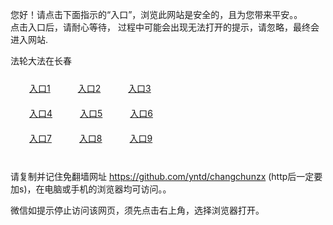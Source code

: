 您好！请点击下面指示的“入口”，浏览此网站是安全的，且为您带来平安。。 <br/>
点击入口后，请耐心等待， 过程中可能会出现无法打开的提示，请忽略，最终会进入网站. </br>

法轮大法在长春<br/>
<div style="padding:10px"><a style="margin:20px" target="_blank" href="https://d2s19g1s26xr6w.cloudfront.net/2Qpsp?sxakfgpv" id="ccLink1" rel="nofollow">入口1</a> <a target="_blank" style="margin:20px" href="https://dz8ahv3i3beuy.cloudfront.net/2Qpsp?qjuxgyfe" id="ccLink2" rel="nofollow">入口2</a> <a style="margin:20px" target="_blank" href="https://d3nd66zfg8fis1.cloudfront.net/2Qpsp?njrdnaw" id="ccLink3" rel="nofollow">入口3</a></div>

<div style="padding:10px" ><a style="margin:20px" target="_blank" href="https://d2s19g1s26xr6w.cloudfront.net/2Qpsp?sxakfgpv" id="ccLink4" rel="nofollow">入口4</a> <a style="margin:20px" href="https://dz8ahv3i3beuy.cloudfront.net/2Qpsp?qjuxgyfe" target="_blank" id="ccLink5" rel="nofollow">入口5</a> <a style="margin:20px" href="https://d3nd66zfg8fis1.cloudfront.net/2Qpsp?njrdnaw" target="_blank" id="ccLink6" rel="nofollow">入口6</a></div>

<div style="padding:10px"><a style="margin:20px" target="_blank" href="https://d2s19g1s26xr6w.cloudfront.net/2Qpsp?sxakfgpv" id="ccLink7" rel="nofollow">入口7</a> <a style="margin:20px" href="https://dz8ahv3i3beuy.cloudfront.net/2Qpsp?qjuxgyfe" target="_blank" id="ccLink8" rel="nofollow">入口8</a> <a style="margin:20px" target="_blank" href="https://d3nd66zfg8fis1.cloudfront.net/2Qpsp?njrdnaw" id="ccLink9" rel="nofollow">入口9</a></div>

<br/>



请复制并记住免翻墙网址 https://github.com/yntd/changchunzx (http后一定要加s)，在电脑或手机的浏览器均可访问。。<br/>

微信如提示停止访问该网页，须先点击右上角，选择浏览器打开。
